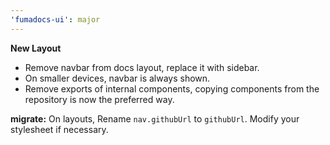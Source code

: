 ```yaml
---
'fumadocs-ui': major
---
```


**New Layout**

- Remove navbar from docs layout, replace it with sidebar.
- On smaller devices, navbar is always shown.
- Remove exports of internal components, copying components from the repository is now the preferred way.

**migrate:** On layouts, Rename `nav.githubUrl` to `githubUrl`. 
Modify your stylesheet if necessary.
